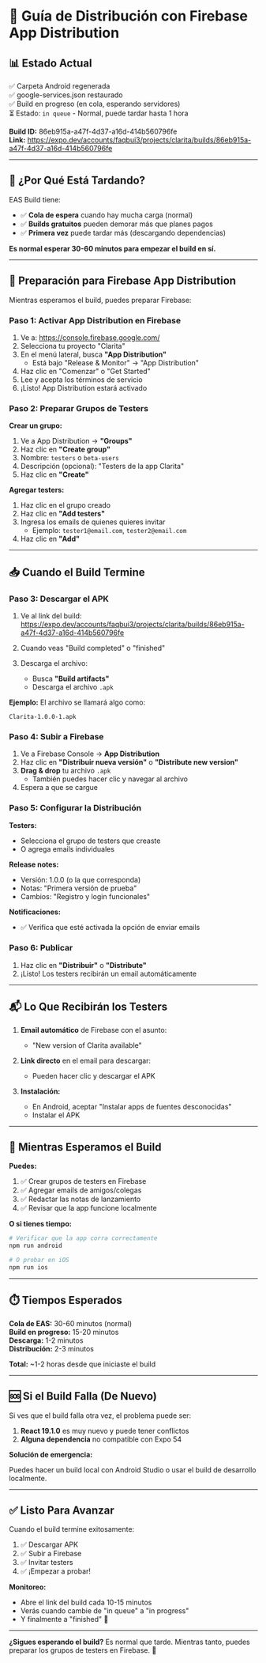 # 🚀 Guía de Distribución con Firebase App Distribution

## 📊 Estado Actual

✅ Carpeta Android regenerada  
✅ google-services.json restaurado  
✅ Build en progreso (en cola, esperando servidores)  
⏳ Estado: `in queue` - Normal, puede tardar hasta 1 hora

**Build ID:** 86eb915a-a47f-4d37-a16d-414b560796fe  
**Link:** https://expo.dev/accounts/faqbui3/projects/clarita/builds/86eb915a-a47f-4d37-a16d-414b560796fe

---

## 🎯 ¿Por Qué Está Tardando?

EAS Build tiene:
- ✅ **Cola de espera** cuando hay mucha carga (normal)
- ✅ **Builds gratuitos** pueden demorar más que planes pagos
- ✅ **Primera vez** puede tardar más (descargando dependencias)

**Es normal esperar 30-60 minutos para empezar el build en sí.**

---

## 📱 Preparación para Firebase App Distribution

Mientras esperamos el build, puedes preparar Firebase:

### Paso 1: Activar App Distribution en Firebase

1. Ve a: https://console.firebase.google.com/
2. Selecciona tu proyecto "Clarita"
3. En el menú lateral, busca **"App Distribution"**
   - Está bajo "Release & Monitor" → "App Distribution"
4. Haz clic en "Comenzar" o "Get Started"
5. Lee y acepta los términos de servicio
6. ¡Listo! App Distribution estará activado

### Paso 2: Preparar Grupos de Testers

**Crear un grupo:**

1. Ve a App Distribution → **"Groups"**
2. Haz clic en **"Create group"**
3. Nombre: `testers` o `beta-users`
4. Descripción (opcional): "Testers de la app Clarita"
5. Haz clic en **"Create"**

**Agregar testers:**

1. Haz clic en el grupo creado
2. Haz clic en **"Add testers"**
3. Ingresa los emails de quienes quieres invitar
   - Ejemplo: `tester1@email.com`, `tester2@email.com`
4. Haz clic en **"Add"**

---

## 📥 Cuando el Build Termine

### Paso 3: Descargar el APK

1. Ve al link del build:
   https://expo.dev/accounts/faqbui3/projects/clarita/builds/86eb915a-a47f-4d37-a16d-414b560796fe

2. Cuando veas "Build completed" o "finished"
3. Descarga el archivo:
   - Busca **"Build artifacts"**
   - Descarga el archivo `.apk`

**Ejemplo:** El archivo se llamará algo como:
```
Clarita-1.0.0-1.apk
```

### Paso 4: Subir a Firebase

1. Ve a Firebase Console → **App Distribution**
2. Haz clic en **"Distribuir nueva versión"** o **"Distribute new version"**
3. **Drag & drop** tu archivo `.apk`
   - También puedes hacer clic y navegar al archivo
4. Espera a que se cargue

### Paso 5: Configurar la Distribución

**Testers:**
- Selecciona el grupo de testers que creaste
- O agrega emails individuales

**Release notes:**
- Versión: 1.0.0 (o la que corresponda)
- Notas: "Primera versión de prueba"
- Cambios: "Registro y login funcionales"

**Notificaciones:**
- ✅ Verifica que esté activada la opción de enviar emails

### Paso 6: Publicar

1. Haz clic en **"Distribuir"** o **"Distribute"**
2. ¡Listo! Los testers recibirán un email automáticamente

---

## 📬 Lo Que Recibirán los Testers

1. **Email automático** de Firebase con el asunto:
   - "New version of Clarita available"

2. **Link directo** en el email para descargar:
   - Pueden hacer clic y descargar el APK

3. **Instalación:**
   - En Android, aceptar "Instalar apps de fuentes desconocidas"
   - Instalar el APK

---

## 🎯 Mientras Esperamos el Build

**Puedes:**

1. ✅ Crear grupos de testers en Firebase
2. ✅ Agregar emails de amigos/colegas
3. ✅ Redactar las notas de lanzamiento
4. ✅ Revisar que la app funcione localmente

**O si tienes tiempo:**

```bash
# Verificar que la app corra correctamente
npm run android

# O probar en iOS
npm run ios
```

---

## ⏱️ Tiempos Esperados

**Cola de EAS:** 30-60 minutos (normal)  
**Build en progreso:** 15-20 minutos  
**Descarga:** 1-2 minutos  
**Distribución:** 2-3 minutos  

**Total:** ~1-2 horas desde que iniciaste el build

---

## 🆘 Si el Build Falla (De Nuevo)

Si ves que el build falla otra vez, el problema puede ser:

1. **React 19.1.0** es muy nuevo y puede tener conflictos
2. **Alguna dependencia** no compatible con Expo 54

**Solución de emergencia:**

Puedes hacer un build local con Android Studio o usar el build de desarrollo localmente.

---

## ✅ Listo Para Avanzar

Cuando el build termine exitosamente:

1. ✅ Descargar APK
2. ✅ Subir a Firebase
3. ✅ Invitar testers
4. ✅ ¡Empezar a probar!

**Monitoreo:**
- Abre el link del build cada 10-15 minutos
- Verás cuando cambie de "in queue" a "in progress"
- Y finalmente a "finished" 🎉

---

**¿Sigues esperando el build?** Es normal que tarde. Mientras tanto, puedes preparar los grupos de testers en Firebase. 🚀

